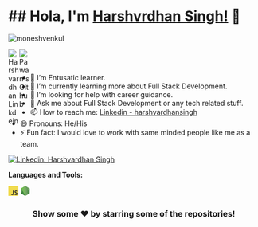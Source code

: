 # ## Hola, I'm [Harshvrdhan Singh!](https://moneshvenkul.github.io/) 👋

<p align="left"> <img src="https://komarev.com/ghpvc/?username=iampawan&label=Views&color=blue&style=plastic" alt="moneshvenkul" /> </p>


<a href="https:// www.linkedin.com/in/harshvrdhansingh/">
  <img align="left" alt="Harshvardhan Linkdein" width="22px" src="https://cdn.jsdelivr.net/npm/simple-icons@v3/icons/linkedin.svg" />
</a>
<a href="https://github.com/Harshvardhan">
  <img align="left" alt="Pawan's Github" width="22px" src="https://cdn.jsdelivr.net/npm/simple-icons@v3/icons/github.svg" />
</a>

<br/>
<br/>



- 🔭 I’m Entusatic learner.
- 🌱 I’m currently learning more about Full Stack Development.
- 🤔 I’m looking for help with career guidance.
- 💬 Ask me about Full Stack Development or any tech related stuff.
- 📫 How to reach me: [Linkedin - harshvardhansingh](https://www.linkedin.com/in/harshvrdhansingh/)
- 😄 Pronouns: He/His
- ⚡ Fun fact: I would love to work with same minded people like me as a team.

[![Linkedin: Harshvardhan Singh](https://img.shields.io/badge/-MoneshVenkul-blue?style=flat-square&logo=Linkedin&logoColor=white&link=https://www.linkedin.com/in/harshvrdhansing/)](https://www.linkedin.com/in/harshvrdhansingh/)


**Languages and Tools:**  

<code><img height="20" src="https://raw.githubusercontent.com/github/explore/80688e429a7d4ef2fca1e82350fe8e3517d3494d/topics/javascript/javascript.png"></code>
<code><img height="20" src="https://raw.githubusercontent.com/github/explore/80688e429a7d4ef2fca1e82350fe8e3517d3494d/topics/nodejs/nodejs.png"></code>    


<div align="center">

### Show some ❤️ by starring some of the repositories!

</div>
